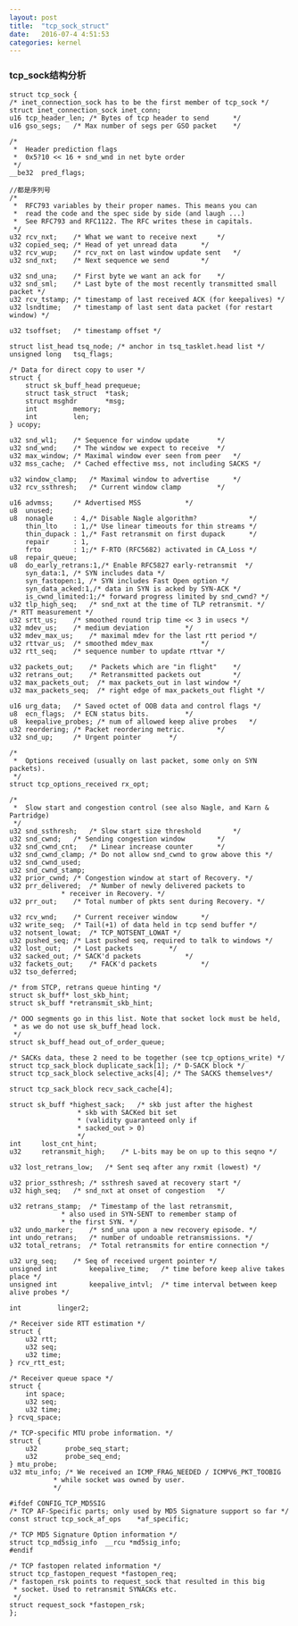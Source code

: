 ```yaml
---
layout: post
title:  "tcp_sock_struct"
date:   2016-07-4 4:51:53
categories: kernel
---
```


### tcp_sock结构分析

    struct tcp_sock {
    /* inet_connection_sock has to be the first member of tcp_sock */
    struct inet_connection_sock inet_conn;
    u16 tcp_header_len; /* Bytes of tcp header to send      */
    u16 gso_segs;   /* Max number of segs per GSO packet    */

    /*
     *  Header prediction flags
     *  0x5?10 << 16 + snd_wnd in net byte order
     */
    __be32  pred_flags;
    
    //都是序列号
    /*
     *  RFC793 variables by their proper names. This means you can
     *  read the code and the spec side by side (and laugh ...)
     *  See RFC793 and RFC1122. The RFC writes these in capitals.
     */
    u32 rcv_nxt;    /* What we want to receive next     */
    u32 copied_seq; /* Head of yet unread data      */
    u32 rcv_wup;    /* rcv_nxt on last window update sent   */
    u32 snd_nxt;    /* Next sequence we send        */

    u32 snd_una;    /* First byte we want an ack for    */
    u32 snd_sml;    /* Last byte of the most recently transmitted small packet */
    u32 rcv_tstamp; /* timestamp of last received ACK (for keepalives) */
    u32 lsndtime;   /* timestamp of last sent data packet (for restart window) */

    u32 tsoffset;   /* timestamp offset */

    struct list_head tsq_node; /* anchor in tsq_tasklet.head list */
    unsigned long   tsq_flags;

    /* Data for direct copy to user */
    struct {
        struct sk_buff_head prequeue;
        struct task_struct  *task;
        struct msghdr       *msg;
        int         memory;
        int         len;
    } ucopy;

    u32 snd_wl1;    /* Sequence for window update       */
    u32 snd_wnd;    /* The window we expect to receive  */
    u32 max_window; /* Maximal window ever seen from peer   */
    u32 mss_cache;  /* Cached effective mss, not including SACKS */

    u32 window_clamp;   /* Maximal window to advertise      */
    u32 rcv_ssthresh;   /* Current window clamp         */

    u16 advmss;     /* Advertised MSS           */
    u8  unused;
    u8  nonagle     : 4,/* Disable Nagle algorithm?             */
        thin_lto    : 1,/* Use linear timeouts for thin streams */
        thin_dupack : 1,/* Fast retransmit on first dupack      */
        repair      : 1,
        frto        : 1;/* F-RTO (RFC5682) activated in CA_Loss */
    u8  repair_queue;
    u8  do_early_retrans:1,/* Enable RFC5827 early-retransmit  */
        syn_data:1, /* SYN includes data */
        syn_fastopen:1, /* SYN includes Fast Open option */
        syn_data_acked:1,/* data in SYN is acked by SYN-ACK */
        is_cwnd_limited:1;/* forward progress limited by snd_cwnd? */
    u32 tlp_high_seq;   /* snd_nxt at the time of TLP retransmit. */
    /* RTT measurement */
    u32 srtt_us;    /* smoothed round trip time << 3 in usecs */
    u32 mdev_us;    /* medium deviation         */
    u32 mdev_max_us;    /* maximal mdev for the last rtt period */
    u32 rttvar_us;  /* smoothed mdev_max            */
    u32 rtt_seq;    /* sequence number to update rttvar */

    u32 packets_out;    /* Packets which are "in flight"    */
    u32 retrans_out;    /* Retransmitted packets out        */
    u32 max_packets_out;  /* max packets_out in last window */
    u32 max_packets_seq;  /* right edge of max_packets_out flight */

    u16 urg_data;   /* Saved octet of OOB data and control flags */
    u8  ecn_flags;  /* ECN status bits.         */
    u8  keepalive_probes; /* num of allowed keep alive probes   */
    u32 reordering; /* Packet reordering metric.        */
    u32 snd_up;     /* Urgent pointer       */

    /*
     *  Options received (usually on last packet, some only on SYN packets).
     */
    struct tcp_options_received rx_opt;
    
    /*
     *  Slow start and congestion control (see also Nagle, and Karn & Partridge)
     */
    u32 snd_ssthresh;   /* Slow start size threshold        */
    u32 snd_cwnd;   /* Sending congestion window        */
    u32 snd_cwnd_cnt;   /* Linear increase counter      */
    u32 snd_cwnd_clamp; /* Do not allow snd_cwnd to grow above this */
    u32 snd_cwnd_used;
    u32 snd_cwnd_stamp;
    u32 prior_cwnd; /* Congestion window at start of Recovery. */
    u32 prr_delivered;  /* Number of newly delivered packets to
                 * receiver in Recovery. */
    u32 prr_out;    /* Total number of pkts sent during Recovery. */

    u32 rcv_wnd;    /* Current receiver window      */
    u32 write_seq;  /* Tail(+1) of data held in tcp send buffer */
    u32 notsent_lowat;  /* TCP_NOTSENT_LOWAT */
    u32 pushed_seq; /* Last pushed seq, required to talk to windows */
    u32 lost_out;   /* Lost packets         */
    u32 sacked_out; /* SACK'd packets           */
    u32 fackets_out;    /* FACK'd packets           */
    u32 tso_deferred;

    /* from STCP, retrans queue hinting */
    struct sk_buff* lost_skb_hint;
    struct sk_buff *retransmit_skb_hint;

    /* OOO segments go in this list. Note that socket lock must be held,
     * as we do not use sk_buff_head lock.
     */
    struct sk_buff_head out_of_order_queue;

    /* SACKs data, these 2 need to be together (see tcp_options_write) */
    struct tcp_sack_block duplicate_sack[1]; /* D-SACK block */
    struct tcp_sack_block selective_acks[4]; /* The SACKS themselves*/

    struct tcp_sack_block recv_sack_cache[4];

    struct sk_buff *highest_sack;   /* skb just after the highest
                     * skb with SACKed bit set
                     * (validity guaranteed only if
                     * sacked_out > 0)
                     */
    int     lost_cnt_hint;
    u32     retransmit_high;    /* L-bits may be on up to this seqno */

    u32 lost_retrans_low;   /* Sent seq after any rxmit (lowest) */

    u32 prior_ssthresh; /* ssthresh saved at recovery start */
    u32 high_seq;   /* snd_nxt at onset of congestion   */

    u32 retrans_stamp;  /* Timestamp of the last retransmit,
                 * also used in SYN-SENT to remember stamp of
                 * the first SYN. */
    u32 undo_marker;    /* snd_una upon a new recovery episode. */
    int undo_retrans;   /* number of undoable retransmissions. */
    u32 total_retrans;  /* Total retransmits for entire connection */

    u32 urg_seq;    /* Seq of received urgent pointer */
    unsigned int        keepalive_time;   /* time before keep alive takes place */
    unsigned int        keepalive_intvl;  /* time interval between keep alive probes */

    int         linger2;

    /* Receiver side RTT estimation */
    struct {
        u32 rtt;
        u32 seq;
        u32 time;
    } rcv_rtt_est;

    /* Receiver queue space */
    struct {
        int space;
        u32 seq;
        u32 time;
    } rcvq_space;

    /* TCP-specific MTU probe information. */
    struct {
        u32       probe_seq_start;
        u32       probe_seq_end;
    } mtu_probe;
    u32 mtu_info; /* We received an ICMP_FRAG_NEEDED / ICMPV6_PKT_TOOBIG
               * while socket was owned by user.
               */

    #ifdef CONFIG_TCP_MD5SIG
    /* TCP AF-Specific parts; only used by MD5 Signature support so far */
    const struct tcp_sock_af_ops    *af_specific;

    /* TCP MD5 Signature Option information */
    struct tcp_md5sig_info  __rcu *md5sig_info;
    #endif

    /* TCP fastopen related information */
    struct tcp_fastopen_request *fastopen_req;
    /* fastopen_rsk points to request_sock that resulted in this big
     * socket. Used to retransmit SYNACKs etc.
     */
    struct request_sock *fastopen_rsk;
    };
